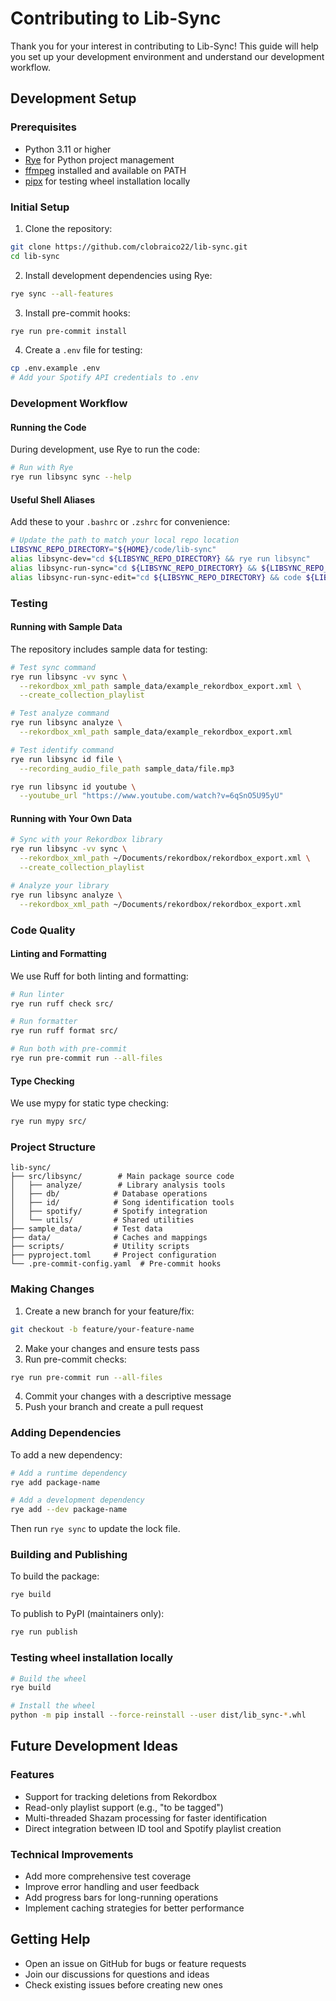 # Contributing to Lib-Sync

Thank you for your interest in contributing to Lib-Sync! This guide will help you set up your development environment and understand our development workflow.

## Development Setup

### Prerequisites

- Python 3.11 or higher
- [Rye](https://rye-up.com/) for Python project management
- [ffmpeg](https://www.ffmpeg.org/download.html) installed and available on PATH
- [pipx](https://pipx.pypa.io/stable/installation/) for testing wheel installation locally

### Initial Setup

1. Clone the repository:

```bash
git clone https://github.com/clobraico22/lib-sync.git
cd lib-sync
```

2. Install development dependencies using Rye:

```bash
rye sync --all-features
```

3. Install pre-commit hooks:

```bash
rye run pre-commit install
```

4. Create a `.env` file for testing:

```bash
cp .env.example .env
# Add your Spotify API credentials to .env
```

### Development Workflow

#### Running the Code

During development, use Rye to run the code:

```bash
# Run with Rye
rye run libsync sync --help
```

#### Useful Shell Aliases

Add these to your `.bashrc` or `.zshrc` for convenience:

```bash
# Update the path to match your local repo location
LIBSYNC_REPO_DIRECTORY="${HOME}/code/lib-sync"
alias libsync-dev="cd ${LIBSYNC_REPO_DIRECTORY} && rye run libsync"
alias libsync-run-sync="cd ${LIBSYNC_REPO_DIRECTORY} && ${LIBSYNC_REPO_DIRECTORY}/scripts/run_sync.sh"
alias libsync-run-sync-edit="cd ${LIBSYNC_REPO_DIRECTORY} && code ${LIBSYNC_REPO_DIRECTORY}/scripts/run_sync.sh"
```

### Testing

#### Running with Sample Data

The repository includes sample data for testing:

```bash
# Test sync command
rye run libsync -vv sync \
  --rekordbox_xml_path sample_data/example_rekordbox_export.xml \
  --create_collection_playlist

# Test analyze command
rye run libsync analyze \
  --rekordbox_xml_path sample_data/example_rekordbox_export.xml

# Test identify command
rye run libsync id file \
  --recording_audio_file_path sample_data/file.mp3

rye run libsync id youtube \
  --youtube_url "https://www.youtube.com/watch?v=6qSnO5U95yU"
```

#### Running with Your Own Data

```bash
# Sync with your Rekordbox library
rye run libsync -vv sync \
  --rekordbox_xml_path ~/Documents/rekordbox/rekordbox_export.xml \
  --create_collection_playlist

# Analyze your library
rye run libsync analyze \
  --rekordbox_xml_path ~/Documents/rekordbox/rekordbox_export.xml
```

### Code Quality

#### Linting and Formatting

We use Ruff for both linting and formatting:

```bash
# Run linter
rye run ruff check src/

# Run formatter
rye run ruff format src/

# Run both with pre-commit
rye run pre-commit run --all-files
```

#### Type Checking

We use mypy for static type checking:

```bash
rye run mypy src/
```

### Project Structure

```
lib-sync/
├── src/libsync/        # Main package source code
│   ├── analyze/        # Library analysis tools
│   ├── db/            # Database operations
│   ├── id/            # Song identification tools
│   ├── spotify/       # Spotify integration
│   └── utils/         # Shared utilities
├── sample_data/       # Test data
├── data/              # Caches and mappings
├── scripts/           # Utility scripts
├── pyproject.toml     # Project configuration
└── .pre-commit-config.yaml  # Pre-commit hooks
```

### Making Changes

1. Create a new branch for your feature/fix:

```bash
git checkout -b feature/your-feature-name
```

2. Make your changes and ensure tests pass
3. Run pre-commit checks:

```bash
rye run pre-commit run --all-files
```

4. Commit your changes with a descriptive message
5. Push your branch and create a pull request

### Adding Dependencies

To add a new dependency:

```bash
# Add a runtime dependency
rye add package-name

# Add a development dependency
rye add --dev package-name
```

Then run `rye sync` to update the lock file.

### Building and Publishing

To build the package:

```bash
rye build
```

To publish to PyPI (maintainers only):

```bash
rye run publish
```

### Testing wheel installation locally

```bash
# Build the wheel
rye build

# Install the wheel
python -m pip install --force-reinstall --user dist/lib_sync-*.whl
```

## Future Development Ideas

### Features

- Support for tracking deletions from Rekordbox
- Read-only playlist support (e.g., "to be tagged")
- Multi-threaded Shazam processing for faster identification
- Direct integration between ID tool and Spotify playlist creation

### Technical Improvements

- Add more comprehensive test coverage
- Improve error handling and user feedback
- Add progress bars for long-running operations
- Implement caching strategies for better performance

## Getting Help

- Open an issue on GitHub for bugs or feature requests
- Join our discussions for questions and ideas
- Check existing issues before creating new ones

```

```
